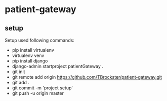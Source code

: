 # patient-gateway

## setup

Setup used following commands:

  - pip install virtualenv
  - virtualenv venv
  - pip install django
  - django-admin startproject patientGateway .
  - git init
  - git remote add origin https://github.com/TBrockster/patient-gateway.git
  - git add .
  - git commit -m 'project setup'
  - git push -u origin master
